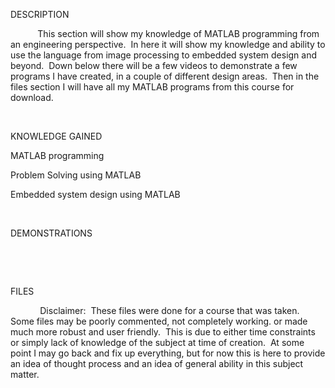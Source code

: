 DESCRIPTION

           This section will show my knowledge of MATLAB programming from an engineering perspective.  In here it will show my knowledge and ability to use the language from image processing to embedded system design and beyond.  Down below there will be a few videos to demonstrate a few programs I have created, in a couple of different design areas.  Then in the files section I will have all my MATLAB programs from this course for download.

​

KNOWLEDGE GAINED

MATLAB programming

Problem Solving using MATLAB

Embedded system design using MATLAB

​

DEMONSTRATIONS

​

​

FILES

            Disclaimer:  These files were done for a course that was taken.  Some files may be poorly commented, not completely working. or made much more robust and user friendly.  This is due to either time constraints or simply lack of knowledge of the subject at time of creation.  At some point I may go back and fix up everything, but for now this is here to provide an idea of thought process and an idea of general ability in this subject matter.